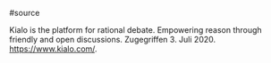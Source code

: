#source 

Kialo is the platform for rational debate. Empowering reason through friendly and open discussions. Zugegriffen 3. Juli 2020. https://www.kialo.com/.